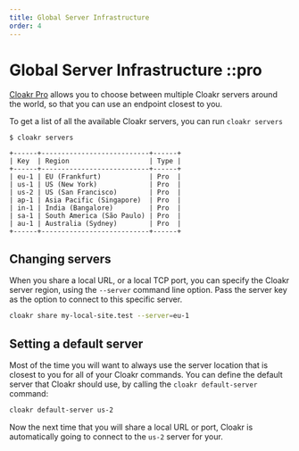 ```yaml
---
title: Global Server Infrastructure
order: 4
---
```


# Global Server Infrastructure ::pro

[Cloakr Pro](/get-pro) allows you to choose between multiple Cloakr servers around the world, so that you can use an endpoint closest to you.

To get a list of all the available Cloakr servers, you can run `cloakr servers`

```
$ cloakr servers

+------+---------------------------+------+
| Key  | Region                    | Type |
+------+---------------------------+------+
| eu-1 | EU (Frankfurt)            | Pro  |
| us-1 | US (New York)             | Pro  |
| us-2 | US (San Francisco)        | Pro  |
| ap-1 | Asia Pacific (Singapore)  | Pro  |
| in-1 | India (Bangalore)         | Pro  |
| sa-1 | South America (São Paulo) | Pro  |
| au-1 | Australia (Sydney)        | Pro  |
+------+---------------------------+------+
```

## Changing servers

When you share a local URL, or a local TCP port, you can specify the Cloakr server region, using the `--server` command line option. Pass the server key as the option to connect to this specific server.

```bash
cloakr share my-local-site.test --server=eu-1
```

## Setting a default server

Most of the time you will want to always use the server location that is closest to you for all of your Cloakr commands. You can define the default server that Cloakr should use, by calling the `cloakr default-server` command:

```bash
cloakr default-server us-2
```

Now the next time that you will share a local URL or port, Cloakr is automatically going to connect to the `us-2` server for your.